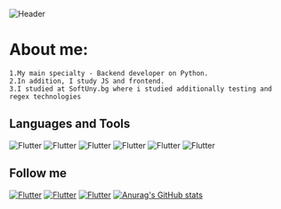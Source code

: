 ![Header](https://github.com/Vladimir-Strelec/vladimir-strelec/blob/main/assets/HeaderBG-1-1.gif)

# About me: 
    1.My main specialty - Backend developer on Python.
    2.In addition, I study JS and frontend.
    3.I studied at SoftUny.bg where i studied additionally testing and regex technologies

## Languages and Tools
![Flutter](https://img.shields.io/badge/-Python-000000?style=for-the-badge&logo=python)
![Flutter](https://img.shields.io/badge/-JS-000000?style=for-the-badge&logo=javascript&logoColor=ffff00)
![Flutter](https://img.shields.io/badge/-Django-000000?style=for-the-badge&logo=django&logoColor=1aff1a)
![Flutter](https://img.shields.io/badge/-Docker-000000?style=for-the-badge&logo=docker)
![Flutter](https://img.shields.io/badge/-Sqlite-000000?style=for-the-badge&logo=sqlite&logoColor=165cff)
![Flutter](https://img.shields.io/badge/-SQL-000000?style=for-the-badge&logo=mysql&logoColor=ffffff)

## Follow me
[![Flutter](https://img.shields.io/badge/-Facebook-000000?style=for-the-badge&logo=facebook)](https://www.facebook.com/profile.php?id=100011897822183)
[![Flutter](https://img.shields.io/badge/-Instagram-000000?style=for-the-badge&logo=instagram&logoColor=ff0066)](https://instagram.com/vladi_strelec?igshid=YmMyMTA2M2Y=)
[![Flutter](https://img.shields.io/badge/-Telegram-000000?style=for-the-badge&logo=telegram)](https://web.telegram.org/z/)
[![Anurag's GitHub stats](https://github-readme-stats.vercel.app/api?username=Vladimir-Strelec&show_icons=True&theme=radical)](https://github.com/anuraghazra/github-readme-stats)